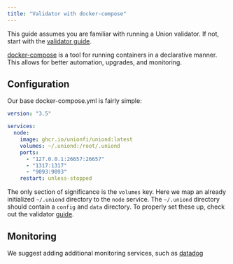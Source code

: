 ```yaml
---
title: "Validator with docker-compose"
---
```


This guide assumes you are familiar with running a Union validator. If not, start with the [validator guide](./running-a-validator.md).

[docker-compose](https://docs.docker.com/compose/) is a tool for running containers in a declarative manner. This allows for better automation, upgrades, and monitoring.

## Configuration

Our base docker-compose.yml is fairly simple:

```yaml
version: "3.5"

services:
  node:
    image: ghcr.io/unionfi/uniond:latest
    volumes: ~/.uniond:/root/.uniond
    ports:
      - "127.0.0.1:26657:26657"
      - "1317:1317"
      - "9093:9093"
    restart: unless-stopped
```

The only section of significance is the `volumes` key. Here we map an already initialized `~/.uniond` directory to the `node` service. The `~/.uniond` directory should contain a `config` and `data` directory. To properly set these up, check out the validator [guide](./running-a-validator.md#initialization).

## Monitoring

We suggest adding additional monitoring services, such as [datadog](https://www.datadoghq.com/)
